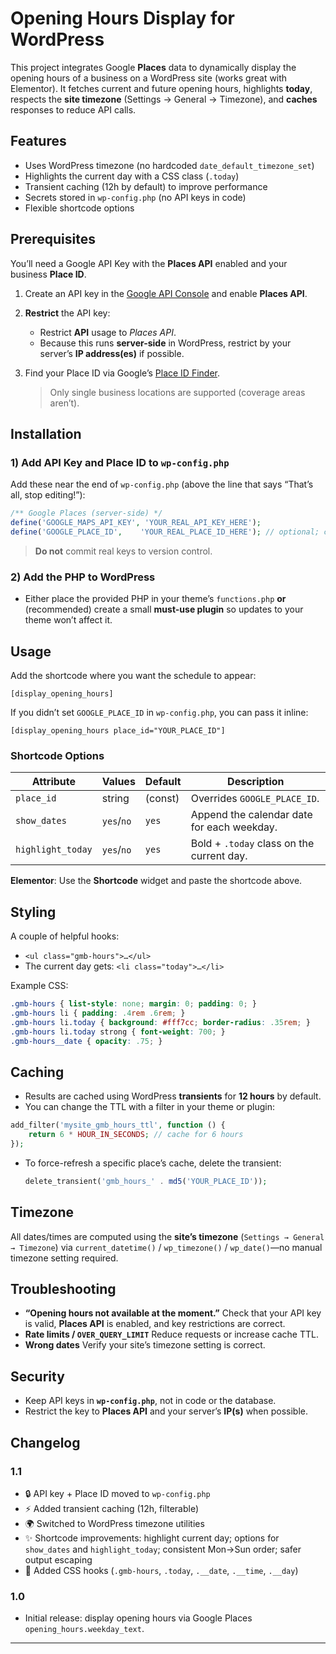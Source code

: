# Opening Hours Display for WordPress

This project integrates Google **Places** data to dynamically display the opening hours of a business on a WordPress site (works great with Elementor). It fetches current and future opening hours, highlights **today**, respects the **site timezone** (Settings → General → Timezone), and **caches** responses to reduce API calls.

## Features

* Uses WordPress timezone (no hardcoded `date_default_timezone_set`)
* Highlights the current day with a CSS class (`.today`)
* Transient caching (12h by default) to improve performance
* Secrets stored in `wp-config.php` (no API keys in code)
* Flexible shortcode options

## Prerequisites

You’ll need a Google API Key with the **Places API** enabled and your business **Place ID**.

1. Create an API key in the [Google API Console](https://developers.google.com/maps/documentation/javascript/get-api-key) and enable **Places API**.
2. **Restrict** the API key:

   * Restrict **API** usage to *Places API*.
   * Because this runs **server-side** in WordPress, restrict by your server’s **IP address(es)** if possible.
3. Find your Place ID via Google’s [Place ID Finder](https://developers.google.com/places/place-id).

   > Only single business locations are supported (coverage areas aren’t).

## Installation

### 1) Add API Key and Place ID to `wp-config.php`

Add these near the end of `wp-config.php` (above the line that says “That’s all, stop editing!”):

```php
/** Google Places (server-side) */
define('GOOGLE_MAPS_API_KEY', 'YOUR_REAL_API_KEY_HERE');
define('GOOGLE_PLACE_ID',    'YOUR_REAL_PLACE_ID_HERE'); // optional; can be overridden per-shortcode
```

> **Do not** commit real keys to version control.

### 2) Add the PHP to WordPress

* Either place the provided PHP in your theme’s `functions.php` **or** (recommended) create a small **must-use plugin** so updates to your theme won’t affect it.

## Usage

Add the shortcode where you want the schedule to appear:

```
[display_opening_hours]
```

If you didn’t set `GOOGLE_PLACE_ID` in `wp-config.php`, you can pass it inline:

```
[display_opening_hours place_id="YOUR_PLACE_ID"]
```

### Shortcode Options

| Attribute         | Values     | Default | Description                                |
| ----------------- | ---------- | ------- | ------------------------------------------ |
| `place_id`        | string     | (const) | Overrides `GOOGLE_PLACE_ID`.               |
| `show_dates`      | `yes`/`no` | `yes`   | Append the calendar date for each weekday. |
| `highlight_today` | `yes`/`no` | `yes`   | Bold + `.today` class on the current day.  |

**Elementor**: Use the **Shortcode** widget and paste the shortcode above.

## Styling

A couple of helpful hooks:

* `<ul class="gmb-hours">…</ul>`
* The current day gets: `<li class="today">…</li>`

Example CSS:

```css
.gmb-hours { list-style: none; margin: 0; padding: 0; }
.gmb-hours li { padding: .4rem .6rem; }
.gmb-hours li.today { background: #fff7cc; border-radius: .35rem; }
.gmb-hours li.today strong { font-weight: 700; }
.gmb-hours__date { opacity: .75; }
```

## Caching

* Results are cached using WordPress **transients** for **12 hours** by default.
* You can change the TTL with a filter in your theme or plugin:

```php
add_filter('mysite_gmb_hours_ttl', function () {
    return 6 * HOUR_IN_SECONDS; // cache for 6 hours
});
```

* To force-refresh a specific place’s cache, delete the transient:

  ```php
  delete_transient('gmb_hours_' . md5('YOUR_PLACE_ID'));
  ```

## Timezone

All dates/times are computed using the **site’s timezone** (`Settings → General → Timezone`) via `current_datetime()` / `wp_timezone()` / `wp_date()`—no manual timezone setting required.

## Troubleshooting

* **“Opening hours not available at the moment.”**
  Check that your API key is valid, **Places API** is enabled, and key restrictions are correct.
* **Rate limits / `OVER_QUERY_LIMIT`**
  Reduce requests or increase cache TTL.
* **Wrong dates**
  Verify your site’s timezone setting is correct.

## Security

* Keep API keys in **`wp-config.php`**, not in code or the database.
* Restrict the key to **Places API** and your server’s **IP(s)** when possible.

## Changelog

### 1.1

* 🔒 API key + Place ID moved to `wp-config.php`
* ⚡ Added transient caching (12h, filterable)
* 🌍 Switched to WordPress timezone utilities
* ✨ Shortcode improvements: highlight current day; options for `show_dates` and `highlight_today`; consistent Mon→Sun order; safer output escaping
* 🧩 Added CSS hooks (`.gmb-hours`, `.today`, `.__date`, `.__time`, `.__day`)

### 1.0

* Initial release: display opening hours via Google Places `opening_hours.weekday_text`.

---

